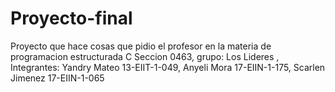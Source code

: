 # Proyecto-final
Proyecto que hace cosas que pidio el profesor en la materia de programacion estructurada C Seccion 0463, grupo: Los Lideres , Integrantes: Yandry Mateo 13-EIIT-1-049, Anyeli Mora 17-EIIN-1-175, Scarlen Jimenez 17-EIIN-1-065
